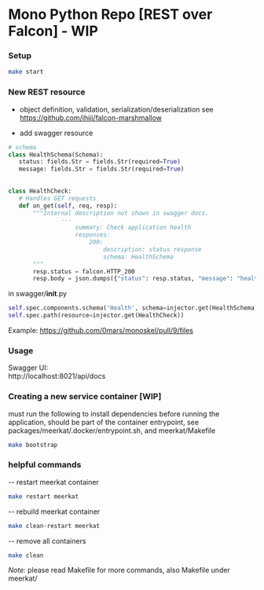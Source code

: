 # Mono Python Repo [REST over Falcon] - WIP  
  
### Setup  
```bash  
make start  
```  
 
 ### New REST resource
- object definition, validation, serialization/deserialization
see https://github.com/ihiji/falcon-marshmallow


- add swagger resource
 ```python
 # schema  
class HealthSchema(Schema):  
    status: fields.Str = fields.Str(required=True)  
    message: fields.Str = fields.Str(required=True)  
  
  
class HealthCheck:  
    # Handles GET requests  
    def on_get(self, req, resp):  
        """Internal description not shown in swagger docs.
                ---
                    summary: Check application health
                    responses:
                        200:
                            description: status response
                            schema: HealthSchema
        """
        resp.status = falcon.HTTP_200
        resp.body = json.dumps({"status": resp.status, "message": "healthy"})
 ```
 in swagger/__init__.py
 ```python
self.spec.components.schema('Health', schema=injector.get(HealthSchema))  
self.spec.path(resource=injector.get(HealthCheck))
 ```
 
 Example: 
 https://github.com/0mars/monoskel/pull/9/files
 
### Usage  
Swagger UI:  
http://localhost:8021/api/docs

### Creating a new service container [WIP]
must run the following to install dependencies before running the application, 
should be part of the container entrypoint, see packages/meerkat/.docker/entrypoint.sh, and meerkat/Makefile
```bash
make bootstrap
```

### helpful commands

-- restart meerkat container
```bash
make restart meerkat
```

-- rebuild meerkat container
```bash
make clean-restart meerkat
```

-- remove all containers
```bash
make clean
```

*Note:* please read Makefile for more commands, also Makefile under meerkat/
